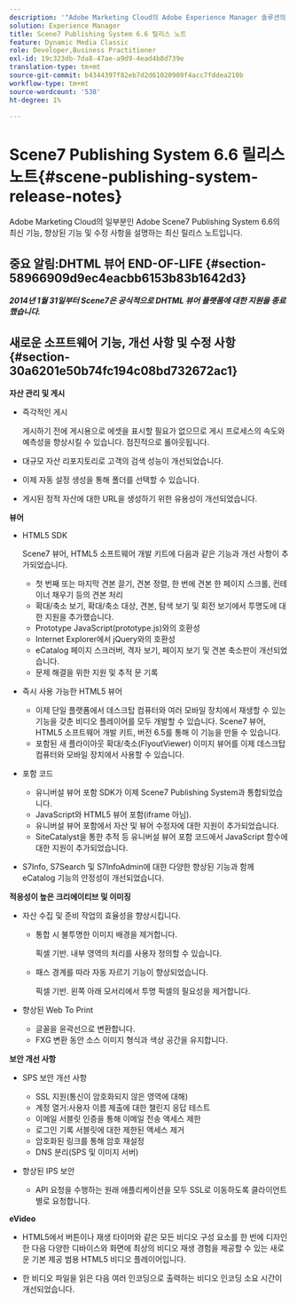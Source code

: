 ```yaml
---
description: '"Adobe Marketing Cloud의 Adobe Experience Manager 솔루션의 일부인 Adobe Scene7 Publishing System 6.6의 최신 기능, 향상된 기능 및 수정 사항을 설명하는 최신 릴리스 노트입니다."'
solution: Experience Manager
title: Scene7 Publishing System 6.6 릴리스 노트
feature: Dynamic Media Classic
role: Developer,Business Practitioner
exl-id: 19c323db-7da8-47ae-a9d9-4ead4b8d739e
translation-type: tm+mt
source-git-commit: b4344397f82eb7d2d61020909f4acc7fddea210b
workflow-type: tm+mt
source-wordcount: '538'
ht-degree: 1%

---
```


# Scene7 Publishing System 6.6 릴리스 노트{#scene-publishing-system-release-notes}

Adobe Marketing Cloud의 일부분인 Adobe Scene7 Publishing System 6.6의 최신 기능, 향상된 기능 및 수정 사항을 설명하는 최신 릴리스 노트입니다.

## 중요 알림:DHTML 뷰어 END-OF-LIFE {#section-58966909d9ec4eacbb6153b83b1642d3}

***2014년 1월 31일부터 Scene7은 공식적으로 DHTML 뷰어 플랫폼에 대한 지원을 종료했습니다.***

## 새로운 소프트웨어 기능, 개선 사항 및 수정 사항 {#section-30a6201e50b74fc194c08bd732672ac1}

**자산 관리 및 게시**

* 즉각적인 게시

   게시하기 전에 게시용으로 에셋을 표시할 필요가 없으므로 게시 프로세스의 속도와 예측성을 향상시킬 수 있습니다. 점진적으로 롤아웃됩니다.

* 대규모 자산 리포지토리로 고객의 검색 성능이 개선되었습니다.
* 이제 자동 설정 생성을 통해 폴더를 선택할 수 있습니다.
* 게시된 정적 자산에 대한 URL을 생성하기 위한 유용성이 개선되었습니다.

**뷰어**

* HTML5 SDK

   Scene7 뷰어, HTML5 소프트웨어 개발 키트에 다음과 같은 기능과 개선 사항이 추가되었습니다.

   * 첫 번째 또는 마지막 견본 끌기, 견본 정렬, 한 번에 견본 한 페이지 스크롤, 컨테이너 채우기 등의 견본 처리
   * 확대/축소 보기, 확대/축소 대상, 견본, 탐색 보기 및 회전 보기에서 투명도에 대한 지원을 추가했습니다.
   * Prototype JavaScript(prototype.js)와의 호환성
   * Internet Explorer에서 jQuery와의 호환성
   * eCatalog 페이지 스크러버, 격자 보기, 페이지 보기 및 견본 축소판이 개선되었습니다.
   * 문제 해결을 위한 지원 및 추적 문 기록

* 즉시 사용 가능한 HTML5 뷰어

   * 이제 단일 플랫폼에서 데스크탑 컴퓨터와 여러 모바일 장치에서 재생할 수 있는 기능을 갖춘 비디오 플레이어를 모두 개발할 수 있습니다. Scene7 뷰어, HTML5 소프트웨어 개발 키트, 버전 6.5를 통해 이 기능을 만들 수 있습니다.
   * 포함된 새 플라이아웃 확대/축소(FlyoutViewer) 이미지 뷰어를 이제 데스크탑 컴퓨터와 모바일 장치에서 사용할 수 있습니다.

* 포함 코드

   * 유니버설 뷰어 포함 SDK가 이제 Scene7 Publishing System과 통합되었습니다.
   * JavaScript와 HTML5 뷰어 포함(iframe 아님).
   * 유니버설 뷰어 포함에서 자산 및 뷰어 수정자에 대한 지원이 추가되었습니다.
   * SiteCatalyst을 통한 추적 등 유니버설 뷰어 포함 코드에서 JavaScript 함수에 대한 지원이 추가되었습니다.

* S7Info, S7Search 및 S7InfoAdmin에 대한 다양한 향상된 기능과 함께 eCatalog 기능의 안정성이 개선되었습니다.

**적응성이 높은 크리에이티브 및 이미징**

* 자산 수집 및 준비 작업의 효율성을 향상시킵니다.

   * 통합 시 불투명한 이미지 배경을 제거합니다.

      픽셀 기반. 내부 영역의 처리를 사용자 정의할 수 있습니다.
   * 패스 경계를 따라 자동 자르기 기능이 향상되었습니다.

      픽셀 기반. 왼쪽 아래 모서리에서 투명 픽셀의 필요성을 제거합니다.

* 향상된 Web To Print

   * 글꼴을 윤곽선으로 변환합니다.
   * FXG 변환 동안 소스 이미지 형식과 색상 공간을 유지합니다.

**보안 개선 사항**

* SPS 보안 개선 사항

   * SSL 지원(통신이 암호화되지 않은 영역에 대해)
   * 계정 열거:사용자 이름 제출에 대한 챌린지 응답 테스트
   * 이메일 서블릿 인증을 통해 이메일 전송 액세스 제한
   * 로그인 기록 서블릿에 대한 제한된 액세스 제거
   * 암호화된 링크를 통해 암호 재설정
   * DNS 분리(SPS 및 이미지 서버)

* 향상된 IPS 보안

   * API 요청을 수행하는 원래 애플리케이션을 모두 SSL로 이동하도록 클라이언트별로 요청합니다.

**eVideo**

* HTML5에서 버튼이나 재생 타이머와 같은 모든 비디오 구성 요소를 한 번에 디자인한 다음 다양한 디바이스와 화면에 최상의 비디오 재생 경험을 제공할 수 있는 새로운 기본 제공 범용 HTML5 비디오 플레이어입니다.

<!--   See [About using HTML5 video](http://help.adobe.com/en_US/scene7/using/WS98ca2e6790647c064dcc4e2c1399dadca0f-8000.html). -->

* 한 비디오 파일을 읽은 다음 여러 인코딩으로 출력하는 비디오 인코딩 소요 시간이 개선되었습니다.
